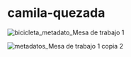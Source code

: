 # camila-quezada
![bicicleta_metadato_Mesa de trabajo 1](https://github.com/diplomado-infografia/camila-quezada/assets/103609379/2c1be1e1-ae08-413f-bbc9-82b8bc4c4ad7)

![metadatos_Mesa de trabajo 1 copia 2](https://github.com/diplomado-infografia/camila-quezada/assets/103609379/b9430c6c-da24-40cc-8473-e96d9a42f34d)
